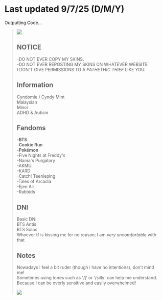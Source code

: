 # Last updated 9/7/25 (D/M/Y)

Outputting Code...

> ![](https://github.com/user-attachments/assets/9c7fc285-5992-4625-8310-c1402d3b66ab)
>
> ## NOTICE
> -DO NOT EVER COPY MY SKINS.\
> -DO NOT EVER REPOSTING MY SKINS ON WHATEVER WEBSITE\
> I DON'T GIVE PERMISSIONS TO A _PATHETHIC THIEF_ LIKE YOU.
>
> ## Information
> Cyndomie / Cyndy Mint\
> Malaysian\
> Minor\
> ADHD & Autism
>
> ## Fandoms
> -**BTS**\
> -**Cookie Run**\
> -**Pokémon**\
> -Five Nights at Freddy's\
> -Nama's Purgatory\
> -AKMU\
> -KARD\
> -Catch! Teenieping\
> -Tales of Arcadia\
> -Ejen Ali\
> -Rabbids
>
> ## DNI
> Basic DNI\
> BTS Antis\
> BTS Solos\
> Whoever tf is kissing me for no reason; I am *very uncomfortable* with that
>
> ## Notes
> Nowadays I feel a bit ruder (though I have no intentions), don't mind me!\
> Sometimes using tones such as '/j' or '/silly' can help me understand.\
> Because I can be overly sensitive and easily overwhelmed!
>
> ![](https://github.com/user-attachments/assets/1ce9eefb-0511-4631-9792-a8a3d444eb29)
